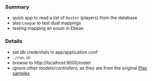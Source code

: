
### Summary

* quick app to read a list of `Roster` (players) from the database
* also `League` to test dual mappings
* testing mapping an enum in Ebean 

### Details

* set db credentials in app/application.conf 
* `./run.sh`
* browse to http://localhost:9000/roster
* ignore other models/controllers, as they are from the original [Play samples](https://github.com/playframework/play-samples/tree/2.9.x)

